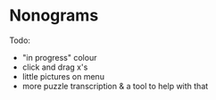 # Nonograms


Todo:
- "in progress" colour
- click and drag x's
- little pictures on menu
- more puzzle transcription & a tool to help with that